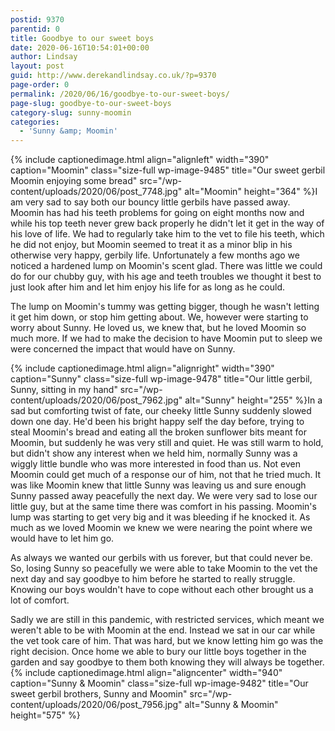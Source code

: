 ```yaml
---
postid: 9370
parentid: 0
title: Goodbye to our sweet boys
date: 2020-06-16T10:54:01+00:00
author: Lindsay
layout: post
guid: http://www.derekandlindsay.co.uk/?p=9370
page-order: 0
permalink: /2020/06/16/goodbye-to-our-sweet-boys/
page-slug: goodbye-to-our-sweet-boys
category-slug: sunny-moomin
categories:
  - 'Sunny &amp; Moomin'
---
```

{% include captionedimage.html align="alignleft" width="390" caption="Moomin" class="size-full wp-image-9485" title="Our sweet gerbil Moomin enjoying some bread" src="/wp-content/uploads/2020/06/post_7748.jpg" alt="Moomin" height="364" %}I am very sad to say both our bouncy little gerbils have passed away. Moomin has had his teeth problems for going on eight months now and while his top teeth never grew back properly he didn't let it get in the way of his love of life. We had to regularly take him to the vet to file his teeth, which he did not enjoy, but Moomin seemed to treat it as a minor blip in his otherwise very happy, gerbily life. Unfortunately a few months ago we noticed a hardened lump on Moomin's scent glad. There was little we could do for our chubby guy, with his age and teeth troubles we thought it best to just look after him and let him enjoy his life for as long as he could.

The lump on Moomin's tummy was getting bigger, though he wasn't letting it get him down, or stop him getting about. We, however were starting to worry about Sunny. He loved us, we knew that, but he loved Moomin so much more. If we had to make the decision to have Moomin put to sleep we were concerned the impact that would have on Sunny. 

{% include captionedimage.html align="alignright" width="390" caption="Sunny" class="size-full wp-image-9478" title="Our little gerbil, Sunny, sitting in my hand" src="/wp-content/uploads/2020/06/post_7962.jpg" alt="Sunny" height="255" %}In a sad but comforting twist of fate, our cheeky little Sunny suddenly slowed down one day. He'd been his bright happy self the day before, trying to steal Moomin's bread and eating all the broken sunflower bits meant for Moomin, but suddenly he was very still and quiet. He was still warm to hold, but didn't show any interest when we held him, normally Sunny was a wiggly little bundle who was more interested in food than us. Not even Moomin could get much of a response our of him, not that he tried much. It was like Moomin knew that little Sunny was leaving us and sure enough Sunny passed away peacefully the next day. We were very sad to lose our little guy, but at the same time there was comfort in his passing. Moomin's lump was starting to get very big and it was bleeding if he knocked it. As much as we loved Moomin we knew we were nearing the point where we would have to let him go.

As always we wanted our gerbils with us forever, but that could never be. So, losing Sunny so peacefully we were able to take Moomin to the vet the next day and say goodbye to him before he started to really struggle. Knowing our boys wouldn't have to cope without each other brought us a lot of comfort.

Sadly we are still in this pandemic, with restricted services, which meant we weren't able to be with Moomin at the end. Instead we sat in our car while the vet took care of him. That was hard, but we know letting him go was the right decision. Once home we able to bury our little boys together in the garden and say goodbye to them both knowing they will always be together. {% include captionedimage.html align="aligncenter" width="940" caption="Sunny & Moomin" class="size-full wp-image-9482" title="Our sweet gerbil brothers, Sunny and Moomin" src="/wp-content/uploads/2020/06/post_7956.jpg" alt="Sunny & Moomin" height="575" %}